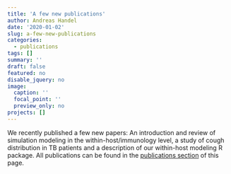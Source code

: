 ```yaml
---
title: 'A few new publications'
author: Andreas Handel
date: '2020-01-02'
slug: a-few-new-publications
categories:
  - publications
tags: []
summary: ''
draft: false
featured: no
disable_jquery: no
image:
  caption: ''
  focal_point: ''
  preview_only: no
projects: []
---
```



We recently published a few new papers: An introduction and review of simulation modeling in the within-host/immunology level, a study of cough distribution in TB patients and a description of our within-host modeling R package. All publications can be found in the [publications section](/publication/) of this page. 
